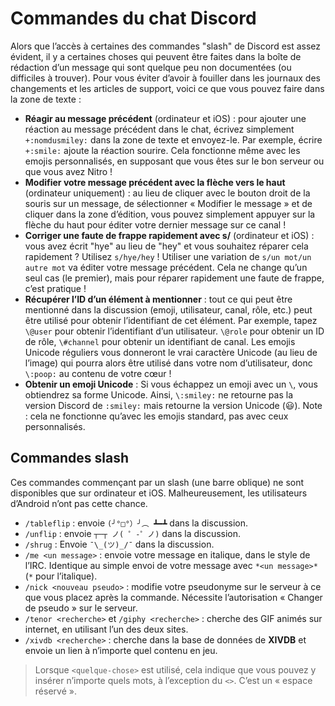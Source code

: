 <!-- TITLE: [FR] Commandes du chat -->
<!-- SUBTITLE: Décrit toutes les commandes de discussion disponibles, même les commandes non évidentes ou non documentées -->

# Commandes du chat Discord

Alors que l’accès à certaines des commandes "slash" de Discord est assez évident, il y a certaines choses qui peuvent être faites dans la boîte de rédaction d’un message qui sont quelque peu non documentées (ou difficiles à trouver). Pour vous éviter d’avoir à fouiller dans les journaux des changements et les articles de support, voici ce que vous pouvez faire dans la zone de texte :

* **Réagir au message précédent** (ordinateur et iOS) : pour ajouter une réaction au message précédent dans le chat, écrivez simplement `+:nomdusmiley:` dans la zone de texte et envoyez-le. Par exemple, écrire `+:smile:` ajoute la réaction sourire. Cela fonctionne même avec les emojis personnalisés, en supposant que vous êtes sur le bon serveur ou que vous avez Nitro !
* **Modifier votre message précédent avec la flèche vers le haut** (ordinateur uniquement) : au lieu de cliquer avec le bouton droit de la souris sur un message, de sélectionner « Modifier le message » et de cliquer dans la zone d’édition, vous pouvez simplement appuyer sur la flèche du haut pour éditer votre dernier message sur ce canal !
* **Corriger une faute de frappe rapidement avec s/** (ordinateur et iOS) : vous avez écrit "hye" au lieu de "hey" et vous souhaitez réparer cela rapidement ? Utilisez `s/hye/hey` ! Utiliser une variation de `s/un mot/un autre mot` va éditer votre message précédent. Cela ne change qu’un seul cas (le premier), mais pour réparer rapidement une faute de frappe, c’est pratique !
* **Récupérer l’ID d’un élément à mentionner** : tout ce qui peut être mentionné dans la discussion (emoji, utilisateur, canal, rôle, etc.) peut être utilisé pour obtenir l’identifiant de cet élément. Par exemple, tapez `\@user` pour obtenir l’identifiant d’un utilisateur. `\@role` pour obtenir un ID de rôle, `\#channel` pour obtenir un identifiant de canal. Les emojis Unicode réguliers vous donneront le vrai caractère Unicode (au lieu de l’image) qui pourra alors être utilisé dans votre nom d’utilisateur, donc `\:poop:` au contenu de votre cœur !
* **Obtenir un emoji Unicode** : Si vous échappez un emoji avec un `\`, vous obtiendrez sa forme Unicode. Ainsi, `\:smiley:` ne retourne pas la version Discord de `:smiley:` mais retourne la version Unicode (😃). Note : cela ne fonctionne qu’avec les emojis standard, pas avec ceux personnalisés.

## Commandes slash

Ces commandes commençant par un slash (une barre oblique) ne sont disponibles que sur ordinateur et iOS. Malheureusement, les utilisateurs d’Android n’ont pas cette chance.

* `/tableflip` : envoie `(╯°□°）╯︵ ┻━┻` dans la discussion.
* `/unflip` : envoie `┬─┬ ノ( ゜-゜ノ)` dans la discussion.
* `/shrug` : Envoie `¯\_(ツ)_/¯` dans la discussion.
* `/me <un message>` : envoie votre message en italique, dans le style de l’IRC. Identique au simple envoi de votre message avec `*<un message>*` (`*` pour l’italique).
* `/nick <nouveau pseudo>` : modifie votre pseudonyme sur le serveur à ce que vous placez après la commande. Nécessite l’autorisation « Changer de pseudo » sur le serveur.
* `/tenor <recherche>` et `/giphy <recherche>` : cherche des GIF animés sur internet, en utilisant l’un des deux sites.
* `/xivdb <recherche>` : cherche dans la base de données de **XIVDB** et envoie un lien à n’importe quel contenu en jeu.

> Lorsque `<quelque-chose>` est utilisé, cela indique que vous pouvez y insérer n’importe quels mots, à l’exception du `<>`. C’est un « espace réservé ».

